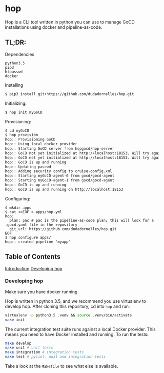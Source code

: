 # hop

Hop is a CLI tool written in python you can use to manage GoCD installations using docker and pipeline-as-code.

## TL;DR:
Dependencies
```
python3.5
pip3
htpasswd
docker
```

Installing
```bash
$ pip3 install git+https://github.com/dudadornelles/hop.git
```
Initializing:
```bash
$ hop init myGoCD
```
Provisioning:
```bash
$ cd myGoCD
$ hop provision
hop:: Provisioning GoCD
hop:: Using local_docker provider
hop:: Starting GoCD server from hopgocd/hop-server
hop:: GoCD not yet initialized at http://localhost:18153. Will try again in 15 secs
hop:: GoCD not yet initialized at http://localhost:18153. Will try again in 15 secs
hop:: GoCD is up and running
hop:: Updating passwd
hop:: Adding security config to cruise-config.xml
hop:: Starting myGoCD-agent-0 from gocd/gocd-agent
hop:: Starting myGoCD-agent-1 from gocd/gocd-agent
hop:: GoCD is up and running
hop:: GoCD is up and running on http://localhost:18153
```
Configuring:
```
$ mkdir apps
$ cat <<EOF > apps/hop.yml
hop:
  plan: pac # pac is the pipeline-as-code plan; this will look for a .gocd.yaml file in the repository 
  git_url: https://github.com/dudadornelles/hop.git
EOF
$ hop configure apps/
hop:: created pipeline 'myapp'
```

## Table of Contents

[Introduction](docs/Introduction.md)
[Developing hop](#dev_hop)

### <a name="dev_hop"></a>Developing hop
Make sure you have docker running.

Hop is written in python 3.5, and we recommend you use virtualenv to develop hop. After cloning this repository, cd into `hop` and run:

```bash
virtualenv -p python3.5 .venv && source .venv/bin/activate
make init
```

The current integration test suite runs against a local Docker provider. This means you need to have Docker installed and running.
To run the tests:
```bash
make develop
make unit # unit tests
make integration # integration tests
make test # pylint, unit and integration tests
```

Take a look at the `Makefile` to see what else is available.


